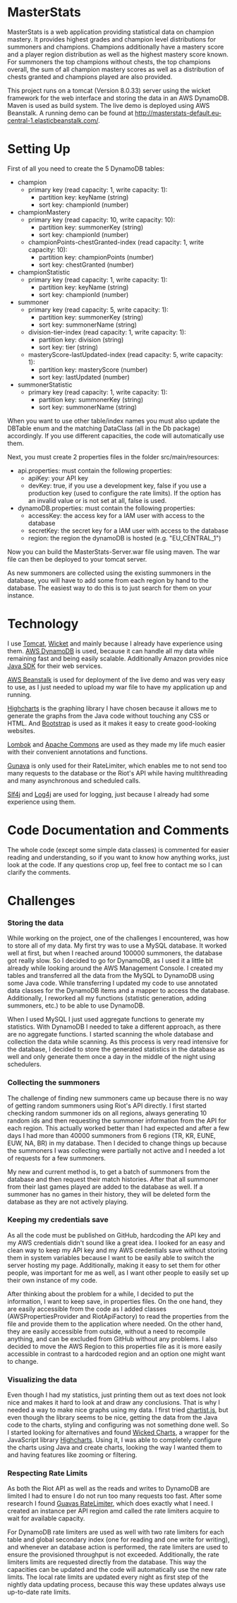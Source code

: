 # MasterStats

MasterStats is a web application providing statistical data on champion
mastery. It provides highest grades and champion level distributions
for summoners and champions. Champions additionally have a mastery score
and a player region distribution as well as the highest mastery score known.
For summoners the top champions without chests, the top champions overall,
the sum of all champion mastery scores as well as a distribution of chests
granted and champions played are also provided.

This project runs on a tomcat (Version 8.0.33) server using the wicket framework
for the web interface and storing the data in an AWS DynamoDB. Maven is used as build
system. The live demo is deployed using AWS Beanstalk. A running demo can be found at
http://masterstats-default.eu-central-1.elasticbeanstalk.com/.

# Setting Up
First of all you need to create the 5 DynamoDB tables:
* champion
  * primary key (read capacity: 1, write capacity: 1):
    * partition key: keyName (string)
    * sort key: championId (number)
* championMastery
  * primary key (read capacity: 10, write capacity: 10):
    * partition key: summonerKey (string)
    * sort key: championId (number)
  * championPoints-chestGranted-index (read capacity: 1, write capacity: 10):
    * partition key: championPoints (number)
    * sort key: chestGranted (number)
* championStatistic
  * primary key (read capacity: 1, write capacity: 1):
    * partition key: keyName (string)
    * sort key: championId (number)
* summoner
  * primary key (read capacity: 5, write capacity: 1):
    * partition key: summonerKey (string)
    * sort key: summonerName (string)
  * division-tier-index (read capacity: 1, write capacity: 1):
    * partition key: division (string)
    * sort key: tier (string)
  * masteryScore-lastUpdated-index (read capacity: 5, write capacity: 1):
    * partition key: masteryScore (number)
    * sort key: lastUpdated (number)
* summonerStatistic
  * primary key (read capacity: 1, write capacity: 1):
    * partition key: summonerKey (string)
    * sort key: summonerName (string)

When you want to use other table/index names you must also update the DBTable
enum and the matching DataClass (all in the Db package) accordingly. If you use
different capacities, the code will automatically use them.

Next, you must create 2 properties files in the folder src/main/resources:
* api.properties: must contain the following properties:
  * apiKey: your API key
  * devKey: true, if you use a development key, false if you use a
  production key (used to configure the rate limits). If the option has
  an invalid value or is not set at all, false is used.
* dynamoDB.properties: must contain the following properties:
  * accessKey: the access key for a IAM user with access to the database
  * secretKey: the secret key for a IAM user with access to the database
  * region: the region the dynamoDB is hosted (e.g. "EU_CENTRAL_1")

Now you can build the MasterStats-Server.war file using maven. The war file
can then be deployed to your tomcat server.

As new summoners are collected using the existing summoners in the database,
you will have to add some from each region by hand to the database. The easiest
way to do this is to just search for them on your instance.

# Technology

I use [Tomcat](http://tomcat.apache.org/), [Wicket](http://wicket.apache.org/) and mainly because I
already have experience using  them. [AWS DynamoDB](https://aws.amazon.com/dynamodb) is used, because it
can handle all my data while remaining fast and being easily scalable. Additionally Amazon provides nice
[Java SDK](https://aws.amazon.com/sdk-for-java/) for their web services.

[AWS Beanstalk](https://aws.amazon.com/elasticbeanstalk) is used for deployment of the live demo and
was very easy to use, as I just needed to upload my war file to have my application up and
running.

[Highcharts](http://www.highcharts.com/) is the graphing library I have chosen because it allows me
to generate the graphs from the Java code without touching any CSS or HTML. And
[Bootstrap](http://getbootstrap.com/) is used as it makes it easy to create good-looking websites.

[Lombok](https://projectlombok.org/) and [Apache Commons](https://commons.apache.org/) are
used as they made my life much easier with their convenient annotations and functions.

[Gunava](https://github.com/google/guava) is only used for their RateLimiter, which enables me to
not send too many requests to the database or the Riot's API while having multithreading and many
asynchronous and scheduled calls.

[Slf4j](http://www.slf4j.org/) and [Log4j](http://logging.apache.org/log4j) are used for logging, just
because I already had some experience using them.

# Code Documentation and Comments

The whole code (except some simple data classes) is commented for easier reading
and understanding, so if you want to know how anything works, just look at
the code. If any questions crop up, feel free to contact me so I can clarify
the comments.

# Challenges

### Storing the data
While working on the project, one of the challenges I encountered, was how to store
all of my data. My first try was to use a MySQL database. It worked well at first,
but when I reached around 100000 summoners, the database got really slow. So I
decided to go for DynamoDB, as I used it a little bit already while looking around
the AWS Management Console. I created my tables and transferred all the data from
the MySQL to DynamoDB using some Java code. While transferring I updated my code to
use annotated data classes for the DynamoDB items and a mapper to access the
database. Additionally, I reworked all my functions (statistic generation, adding
summoners, etc.) to be able to use DynamoDB.

When I used MySQL I just used aggregate functions to generate my statistics. With
DynamoDB I needed to take a different approach, as there are no aggregate functions.
I started scanning the whole database and collection the data while scanning. As this
process is very read intensive for the database, I decided to store the generated
statistics in the database as well and only generate them once a day in the middle of
the night using schedulers.

### Collecting the summoners
The challenge of finding new summoners came up because there is no way of getting
random summoners using Riot's API directly. I first started checking random summoner
ids on all regions, always generating 10 random ids and then requesting the summoner
information from the API for each region. This actually worked better than I had expected
and after a few days I had more than 40000 summoners from 6 regions (TR, KR, EUNE,
EUW, NA, BR) in my database. Then I decided to change things up because the summoners I
was collecting were partially not active and I needed a lot of requests for a few summoners.

My new and current method is, to get a batch of summoners from the database and then request
their match histories. After that all summoner from their last games played are added to the
database as well. If a summoner has no games in their history, they will be deleted form the
database as they are not actively playing.

### Keeping my credentials save
As all the code must be published on GitHub, hardcoding the API key and my AWS credentials
didn't sound like a great idea. I looked for an easy and clean way to keep my API key
and my AWS credentials save without storing them in system variables because I want to be
easily able to switch the server hosting my page. Additionally, making it easy to set them
for other people, was important for me as well, as I want other people to easily set
up their own instance of my code.

After thinking about the problem for a while, I decided to put the information, I want to
keep save, in properties files. On the one hand, they are easily accessible from the code
as I added classes (AWSPropertiesProvider and RiotApiFactory) to read the properties from
the file and provide them to the application where needed. On the other hand, they are easily
accessible from outside, without a need to recompile anything, and can be excluded from GitHub
without any problems. I also decided to move the AWS Region to this properties file
as it is more easily accessible in contrast to a hardcoded region and an option one might want to change.

### Visualizing the data
Even though I had my statistics, just printing them out as text does not look nice and makes it
hard to look at and draw any conclusions. That is why I needed a way to make nice graphs using
my data. I first tried [chartist.js](https://gionkunz.github.io/chartist-js/), but even though
the library seems to be nice, getting the data from the Java code to the charts, styling and
configuring was not something done well. So I started looking for alternatives and found
[Wicked Charts](https://github.com/thombergs/wicked-charts), a wrapper for the JavaScript library
[Highcharts](http://www.highcharts.com/). Using it, I was able to completely configure the charts
using Java and create charts, looking the way I wanted them to and having features like zooming or
filtering.


### Respecting Rate Limits
As both the Riot API as well as the reads and writes to DynamoDB are limited I had to ensure I do not
run too many requests too fast. After some research I found [Guavas RateLimiter](http://docs.guava-libraries.googlecode.com/git/javadoc/com/google/common/util/concurrent/RateLimiter.html),
which does exactly what I need. I created an instance per API region amd called the rate limiters
acquire to wait for available capacity.

For DynamoDB rate limiters are used as well with two rate limiters for each table and global secondary
index (one for reading and one write for writing), and whenever an database action is performed,
the rate limiters are used to ensure the provisioned throughput is not exceeded. Additionally,
the rate limiters limits are requested directly from the database. This way the capacities can be
updated and the code will automatically use the new rate limits. The local rate limits are updated
every night as first step of the nightly data updating process, because this way these updates always
use up-to-date rate limits.